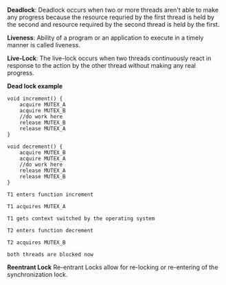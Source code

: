 **Deadlock**: Deadlock occurs when two or more threads aren't able to make any progress because the resource requried by the
first thread is held by the second and resource required by the second thread is held by the first.

**Liveness**: Ability of a program or an application to execute in a timely manner is called liveness.

**Live-Lock**: The live-lock occurs when two threads continuously react in response to the action by the other thread without
making any real progress.

**Dead lock example**

    void increment() {
        acquire MUTEX_A
        acquire MUTEX_B
        //do work here
        release MUTEX_B
        release MUTEX_A
    }

    void decrement() {
        acquire MUTEX_B
        acquire MUTEX_A
        //do work here
        release MUTEX_A
        release MUTEX_B
    }

    T1 enters function increment

    T1 acquires MUTEX_A

    T1 gets context switched by the operating system

    T2 enters function decrement

    T2 acquires MUTEX_B

    both threads are blocked now

**Reentrant Lock**
    Re-entrant Locks allow for re-locking or re-entering of the synchronization lock.